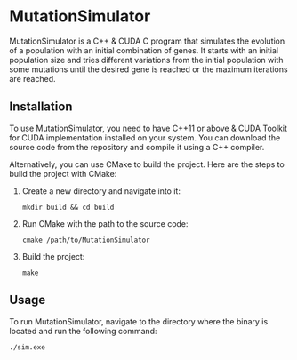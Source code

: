 # MutationSimulator

MutationSimulator is a C++ & CUDA C program that simulates the evolution of a population with an initial combination of genes. It starts with an initial population size and tries different variations from the initial population with some mutations until the desired gene is reached or the maximum iterations are reached.

## Installation

To use MutationSimulator, you need to have C++11 or above & CUDA Toolkit for CUDA implementation installed on your system. You can download the source code from the repository and compile it using a C++ compiler.

Alternatively, you can use CMake to build the project. Here are the steps to build the project with CMake:

1. Create a new directory and navigate into it:

   ```
   mkdir build && cd build
   ```

2. Run CMake with the path to the source code:

   ```
   cmake /path/to/MutationSimulator
   ```

3. Build the project:

   ```
   make
   ```

## Usage

To run MutationSimulator, navigate to the directory where the binary is located and run the following command:

    ./sim.exe
